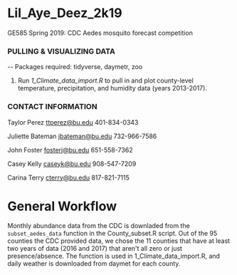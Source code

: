 # Lil_Aye_Deez_2k19
GE585 Spring 2019: CDC Aedes mosquito forecast competition

### PULLING & VISUALIZING DATA

-- Packages required:
tidyverse, daymetr, zoo

1. Run *1_Climate_data_import.R* to pull in and plot county-level temperature, precipitation, and humidity data (years 2013-2017).

### CONTACT INFORMATION

Taylor Perez
ttperez@bu.edu
401-834-0343

Juliette Bateman
jbateman@bu.edu
732-966-7586

John Foster
fosterj@bu.edu
651-558-7362

Casey Kelly
caseyk@bu.edu
908-547-7209

Carina Terry
cterry@bu.edu
817-821-7115

# General Workflow

Monthly abundance data from the CDC is downladed from the `subset_aedes_data` function in the County_subset.R script. Out of the 95 counties the CDC provided data, we chose the 11 counties that have at least two years of data (2016 and 2017) that aren't all zero or just presence/absence. The function is used in 1_Climate_data_import.R, and daily weather is downloaded from daymet for each county.


